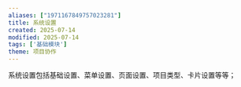 ```yaml
---
aliases: ["1971167849757023281"]
title: 系统设置
created: 2025-07-14
modified: 2025-07-14
tags: ['基础模块']
theme: 项目协作
---
```


系统设置包括基础设置、菜单设置、页面设置、项目类型、卡片设置等等；